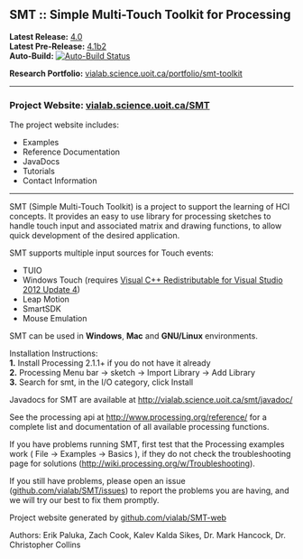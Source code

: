## SMT :: Simple Multi-Touch Toolkit for Processing

**Latest Release:** [4.0](https://github.com/vialab/SMT/releases/tag/v4.0)  
**Latest Pre-Release:** [4.1b2](https://github.com/vialab/SMT/releases/tag/v4.0b1)  
**Auto-Build:** [![Auto-Build Status](https://drone.io/github.com/vialab/SMT/status.png)](https://drone.io/github.com/vialab/SMT/latest)

**Research Portfolio:** [vialab.science.uoit.ca/portfolio/smt-toolkit](http://vialab.science.uoit.ca/portfolio/smt-toolkit)  

--------------------------------------------

### Project Website: [vialab.science.uoit.ca/SMT](http://vialab.science.uoit.ca/SMT/)

The project website includes:  
 * Examples
 * Reference Documentation
 * JavaDocs
 * Tutorials
 * Contact Information

--------------------------------------------

SMT (Simple Multi-Touch Toolkit) is a project to support the learning of HCI concepts.
It provides an easy to use library for processing sketches to handle touch input and associated matrix and drawing functions, to allow quick development of the desired application.

SMT supports multiple input sources for Touch events:  
 * TUIO
 * Windows Touch (requires [Visual C++ Redistributable for Visual Studio 2012 Update 4](http://www.microsoft.com/en-au/download/details.aspx?id=30679))
 * Leap Motion
 * SmartSDK
 * Mouse Emulation

SMT can be used in **Windows**, **Mac** and **GNU/Linux** environments.  
  
Installation Instructions:  
 **1.**  Install Processing 2.1.1+ if you do not have it already  
 **2.**  Processing Menu bar -> sketch -> Import Library -> Add Library  
 **3.**  Search for smt, in the I/O category, click Install  

Javadocs for SMT are available at http://vialab.science.uoit.ca/smt/javadoc/

See the processing api at http://www.processing.org/reference/ for a complete list and documentation of all available processing functions.

If you have problems running SMT, first test that the Processing examples work ( File -> Examples -> Basics ), if they do not check the troubleshooting page for solutions (http://wiki.processing.org/w/Troubleshooting).

If you still have problems, please open an issue ([github.com/vialab/SMT/issues](https://github.com/vialab/SMT/issues)) to report the problems you are having, and we will try our best to fix them promptly.

Project website generated by [github.com/vialab/SMT-web](https://github.com/vialab/SMT-web)

Authors: Erik Paluka, Zach Cook, Kalev Kalda Sikes, Dr. Mark Hancock, Dr. Christopher Collins
